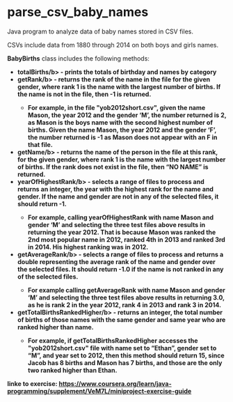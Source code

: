 # parse_csv_baby_names
Java program to analyze data of baby names stored in CSV files. 

CSVs include data from 1880 through 2014 on both boys and girls names.

<b>BabyBirths</b> class includes the following methods:
* <b>totalBirths/b> - prints the totals of birthday and names by category
* <b>getRank/b> -  returns the rank of the name in the file for the given gender, where rank 1 is the name with the largest number of births. If the name is not in the file, then -1 is returned.
  * For example, in the file "yob2012short.csv", given the name Mason, the year 2012 and the gender ‘M’, the number returned is 2, as Mason is the boys name with the second highest number of births. Given the name Mason, the year 2012 and the gender ‘F’, the number returned is -1 as Mason does not appear with an F in that file.
* <b>getName/b> - returns the name of the person in the file at this rank, for the given gender, where rank 1 is the name with the largest number of births. If the rank does not exist in the file, then “NO NAME” is returned.
* <b>yearOfHighestRank/b> - selects a range of files to process and returns an integer, the year with the highest rank for the name and gender. If the name and gender are not in any of the selected files, it should return -1.
  * For example, calling yearOfHighestRank with name Mason and gender ‘M’ and selecting the three test files above results in returning the year 2012. That is because Mason was ranked the 2nd most popular name in 2012, ranked 4th in 2013 and ranked 3rd in 2014. His highest ranking was in 2012.
* <b>getAverageRank/b> - selects a range of files to process and returns a double representing the average rank of the name and gender over the selected files. It should return -1.0 if the name is not ranked in any of the selected files. 
  * For example calling getAverageRank with name Mason and gender ‘M’ and selecting the three test files above results in returning 3.0, as he is rank 2 in the year 2012, rank 4 in 2013 and rank 3 in 2014.
* <b>getTotalBirthsRankedHigher/b> - returns an integer, the total number of births of those names with the same gender and same year who are ranked higher than name.
  * For example, if getTotalBirthsRankedHigher accesses the "yob2012short.csv" file with name set to “Ethan”, gender set to “M”, and year set to 2012, then this method should return 15, since Jacob has 8 births and Mason has 7 births, and those are the only two ranked higher than Ethan.

linke to exercise: https://www.coursera.org/learn/java-programming/supplement/VeM7L/miniproject-exercise-guide
